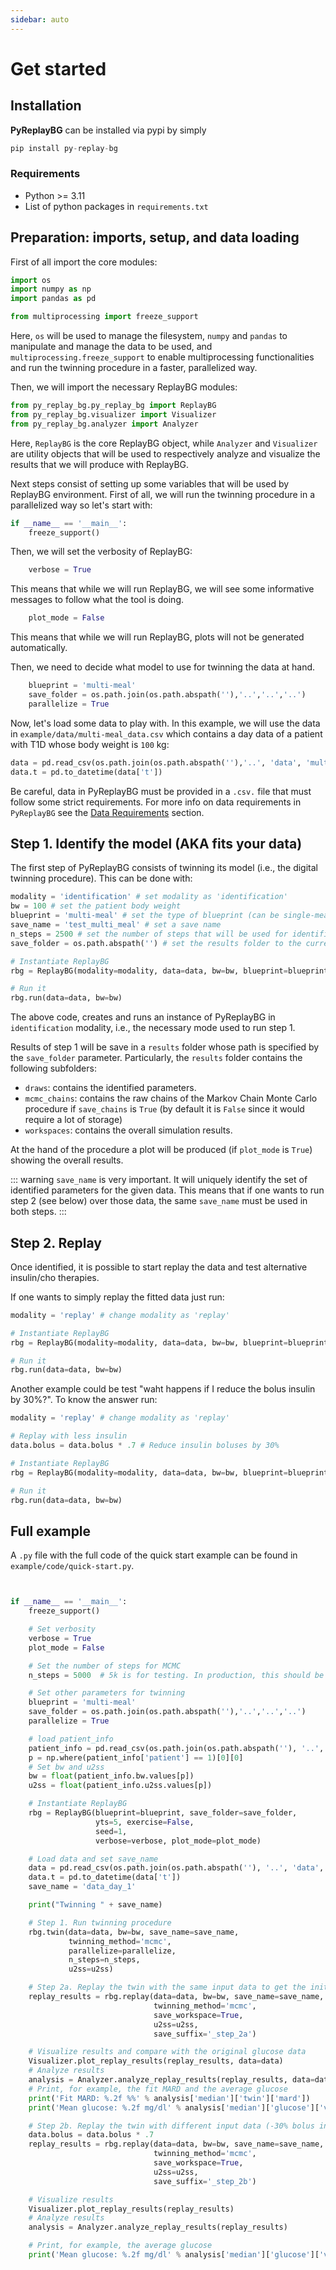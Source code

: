 ```yaml
---
sidebar: auto
---
```

# Get started

## Installation

**PyReplayBG** can be installed via pypi by simply 

```python
pip install py-replay-bg
```

### Requirements

* Python >= 3.11
* List of python packages in `requirements.txt`

## Preparation: imports, setup, and data loading 

First of all import the core modules:
```python
import os
import numpy as np
import pandas as pd

from multiprocessing import freeze_support
```

Here, `os` will be used to manage the filesystem, `numpy` and `pandas` to manipulate and manage the data to be used, and
`multiprocessing.freeze_support` to enable multiprocessing functionalities and run the twinning procedure in a faster,
parallelized way. 

Then, we will import the necessary ReplayBG modules:
```python
from py_replay_bg.py_replay_bg import ReplayBG
from py_replay_bg.visualizer import Visualizer
from py_replay_bg.analyzer import Analyzer
```

Here, `ReplayBG` is the core ReplayBG object, while `Analyzer` and `Visualizer` are utility objects that will be used to
respectively analyze and visualize the results that we will produce with ReplayBG.

Next steps consist of setting up some variables that will be used by ReplayBG environment. 
First of all, we will run the twinning procedure in a parallelized way so let's start with:
```python
if __name__ == '__main__':
    freeze_support()
```

Then, we will set the verbosity of ReplayBG:
```python
    verbose = True
```
This means that while we will run ReplayBG, we will see some informative messages to follow what the tool is doing. 
```python
    plot_mode = False
```
This means that while we will run ReplayBG, plots will not be generated automatically. 
 
Then, we need to decide what model to use for twinning the data at hand. 
```python
    blueprint = 'multi-meal'
    save_folder = os.path.join(os.path.abspath(''),'..','..','..')
    parallelize = True
```

Now, let's load some data to play with. In this example, we will use the data in `example/data/multi-meal_data.csv` 
which contains a day data of a patient with T1D whose body weight is `100` kg:

```python
data = pd.read_csv(os.path.join(os.path.abspath(''),'..', 'data', 'multi-meal_example.csv'))
data.t = pd.to_datetime(data['t'])
```

Be careful, data in PyReplayBG must be provided in a `.csv.` file that must follow some strict requirements. For more info
on data requirements in `PyReplayBG` see the [Data Requirements](./data_requirements) 
section.

## Step 1. Identify the model (AKA fits your data)

The first step of PyReplayBG consists of twinning its model (i.e., the digital twinning procedure). This can be done
with:

```python
modality = 'identification' # set modality as 'identification'
bw = 100 # set the patient body weight
blueprint = 'multi-meal' # set the type of blueprint (can be single-meal or multi-meal)
save_name = 'test_multi_meal' # set a save name
n_steps = 2500 # set the number of steps that will be used for identification (for multi-meal it should be at least 100k)
save_folder = os.path.abspath('') # set the results folder to the current folder

# Instantiate ReplayBG
rbg = ReplayBG(modality=modality, data=data, bw=bw, blueprint=blueprint, save_name=save_name, save_folder=save_folder, n_steps=n_steps)

# Run it
rbg.run(data=data, bw=bw)
```

The above code, creates and runs an instance of PyReplayBG in `identification` modality, i.e., the necessary mode used 
to run step 1. 

Results of step 1 will be save in a `results` folder whose path is specified by the `save_folder` parameter.
Particularly, the `results` folder contains the following subfolders:
* `draws`: contains the identified parameters.
* `mcmc_chains`: contains the raw chains of the Markov Chain Monte Carlo procedure if `save_chains` is `True` (by 
default it is `False` since it would require a lot of storage)
* `workspaces`: contains the overall simulation results.

At the hand of the procedure a plot will be produced (if `plot_mode` is `True`) showing the overall results. 

::: warning
`save_name` is very important. It will uniquely identify the set of identified parameters for the given data. This means
that if one wants to run step 2 (see below) over those data, the same `save_name` must be used in both steps.
:::

## Step 2. Replay

Once identified, it is possible to start replay the data and test alternative insulin/cho therapies. 

If one wants to simply replay the fitted data just run:

```python
modality = 'replay' # change modality as 'replay'

# Instantiate ReplayBG
rbg = ReplayBG(modality=modality, data=data, bw=bw, blueprint=blueprint, save_name=save_name, save_folder=save_folder)

# Run it
rbg.run(data=data, bw=bw)
```

Another example could be test "waht happens if I reduce the bolus insulin by 30%?". To know the answer run:
```python
modality = 'replay' # change modality as 'replay'

# Replay with less insulin
data.bolus = data.bolus * .7 # Reduce insulin boluses by 30%

# Instantiate ReplayBG
rbg = ReplayBG(modality=modality, data=data, bw=bw, blueprint=blueprint, save_name=save_name, save_folder=save_folder)

# Run it
rbg.run(data=data, bw=bw)
```
## Full example

A `.py` file with the full code of the quick start example can be found in `example/code/quick-start.py`.

```python


if __name__ == '__main__':
    freeze_support()

    # Set verbosity
    verbose = True
    plot_mode = False

    # Set the number of steps for MCMC
    n_steps = 5000  # 5k is for testing. In production, this should be >= 50k

    # Set other parameters for twinning
    blueprint = 'multi-meal'
    save_folder = os.path.join(os.path.abspath(''),'..','..','..')
    parallelize = True

    # load patient_info
    patient_info = pd.read_csv(os.path.join(os.path.abspath(''), '..', 'data', 'patient_info.csv'))
    p = np.where(patient_info['patient'] == 1)[0][0]
    # Set bw and u2ss
    bw = float(patient_info.bw.values[p])
    u2ss = float(patient_info.u2ss.values[p])

    # Instantiate ReplayBG
    rbg = ReplayBG(blueprint=blueprint, save_folder=save_folder,
                   yts=5, exercise=False,
                   seed=1,
                   verbose=verbose, plot_mode=plot_mode)

    # Load data and set save_name
    data = pd.read_csv(os.path.join(os.path.abspath(''), '..', 'data', 'data_day_1.csv'))
    data.t = pd.to_datetime(data['t'])
    save_name = 'data_day_1'

    print("Twinning " + save_name)

    # Step 1. Run twinning procedure
    rbg.twin(data=data, bw=bw, save_name=save_name,
             twinning_method='mcmc',
             parallelize=parallelize,
             n_steps=n_steps,
             u2ss=u2ss)

    # Step 2a. Replay the twin with the same input data to get the initial conditions for the subsequent day
    replay_results = rbg.replay(data=data, bw=bw, save_name=save_name,
                                twinning_method='mcmc',
                                save_workspace=True,
                                u2ss=u2ss,
                                save_suffix='_step_2a')

    # Visualize results and compare with the original glucose data
    Visualizer.plot_replay_results(replay_results, data=data)
    # Analyze results
    analysis = Analyzer.analyze_replay_results(replay_results, data=data)
    # Print, for example, the fit MARD and the average glucose
    print('Fit MARD: %.2f %%' % analysis['median']['twin']['mard'])
    print('Mean glucose: %.2f mg/dl' % analysis['median']['glucose']['variability']['mean_glucose'])

    # Step 2b. Replay the twin with different input data (-30% bolus insulin) to experiment how glucose changes
    data.bolus = data.bolus * .7
    replay_results = rbg.replay(data=data, bw=bw, save_name=save_name,
                                twinning_method='mcmc',
                                save_workspace=True,
                                u2ss=u2ss,
                                save_suffix='_step_2b')

    # Visualize results
    Visualizer.plot_replay_results(replay_results)
    # Analyze results
    analysis = Analyzer.analyze_replay_results(replay_results)

    # Print, for example, the average glucose
    print('Mean glucose: %.2f mg/dl' % analysis['median']['glucose']['variability']['mean_glucose'])

```